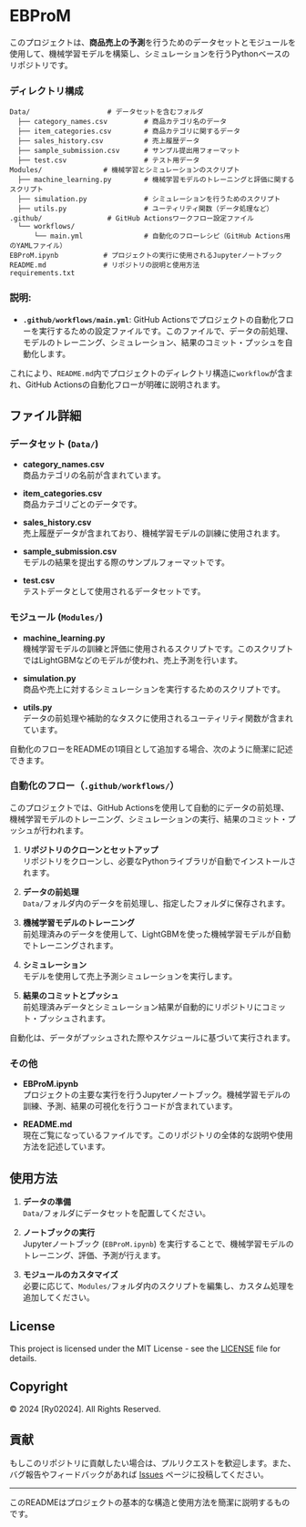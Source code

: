 # EBProM

このプロジェクトは、**商品売上の予測**を行うためのデータセットとモジュールを使用して、機械学習モデルを構築し、シミュレーションを行うPythonベースのリポジトリです。

### ディレクトリ構成

```
Data/                   # データセットを含むフォルダ
  ├── category_names.csv         # 商品カテゴリ名のデータ
  ├── item_categories.csv        # 商品カテゴリに関するデータ
  ├── sales_history.csv          # 売上履歴データ
  ├── sample_submission.csv      # サンプル提出用フォーマット
  ├── test.csv                   # テスト用データ
Modules/               # 機械学習とシミュレーションのスクリプト
  ├── machine_learning.py        # 機械学習モデルのトレーニングと評価に関するスクリプト
  ├── simulation.py              # シミュレーションを行うためのスクリプト
  ├── utils.py                   # ユーティリティ関数（データ処理など）
.github/                # GitHub Actionsワークフロー設定ファイル
  └── workflows/        
      └── main.yml               # 自動化のフローレシピ（GitHub Actions用のYAMLファイル）
EBProM.ipynb           # プロジェクトの実行に使用されるJupyterノートブック
README.md              # リポジトリの説明と使用方法
requirements.txt
```

### 説明:
- **`.github/workflows/main.yml`**: GitHub Actionsでプロジェクトの自動化フローを実行するための設定ファイルです。このファイルで、データの前処理、モデルのトレーニング、シミュレーション、結果のコミット・プッシュを自動化します。

これにより、`README.md`内でプロジェクトのディレクトリ構造に`workflow`が含まれ、GitHub Actionsの自動化フローが明確に説明されます。

## ファイル詳細

### データセット (`Data/`)

- **category_names.csv**  
  商品カテゴリの名前が含まれています。

- **item_categories.csv**  
  商品カテゴリごとのデータです。

- **sales_history.csv**  
  売上履歴データが含まれており、機械学習モデルの訓練に使用されます。

- **sample_submission.csv**  
  モデルの結果を提出する際のサンプルフォーマットです。

- **test.csv**  
  テストデータとして使用されるデータセットです。

### モジュール (`Modules/`)

- **machine_learning.py**  
  機械学習モデルの訓練と評価に使用されるスクリプトです。このスクリプトではLightGBMなどのモデルが使われ、売上予測を行います。

- **simulation.py**  
  商品や売上に対するシミュレーションを実行するためのスクリプトです。

- **utils.py**  
  データの前処理や補助的なタスクに使用されるユーティリティ関数が含まれています。

自動化のフローをREADMEの1項目として追加する場合、次のように簡潔に記述できます。

### 自動化のフロー（`.github/workflows/`）

このプロジェクトでは、GitHub Actionsを使用して自動的にデータの前処理、機械学習モデルのトレーニング、シミュレーションの実行、結果のコミット・プッシュが行われます。

1. **リポジトリのクローンとセットアップ**  
   リポジトリをクローンし、必要なPythonライブラリが自動でインストールされます。

2. **データの前処理**  
   `Data/`フォルダ内のデータを前処理し、指定したフォルダに保存されます。

3. **機械学習モデルのトレーニング**  
   前処理済みのデータを使用して、LightGBMを使った機械学習モデルが自動でトレーニングされます。

4. **シミュレーション**  
   モデルを使用して売上予測シミュレーションを実行します。

5. **結果のコミットとプッシュ**  
   前処理済みデータとシミュレーション結果が自動的にリポジトリにコミット・プッシュされます。

自動化は、データがプッシュされた際やスケジュールに基づいて実行されます。

### その他

- **EBProM.ipynb**  
  プロジェクトの主要な実行を行うJupyterノートブック。機械学習モデルの訓練、予測、結果の可視化を行うコードが含まれています。

- **README.md**  
  現在ご覧になっているファイルです。このリポジトリの全体的な説明や使用方法を記述しています。

## 使用方法

1. **データの準備**  
   `Data/`フォルダにデータセットを配置してください。

2. **ノートブックの実行**  
   Jupyterノートブック (`EBProM.ipynb`) を実行することで、機械学習モデルのトレーニング、評価、予測が行えます。

3. **モジュールのカスタマイズ**  
   必要に応じて、`Modules/`フォルダ内のスクリプトを編集し、カスタム処理を追加してください。

## License
This project is licensed under the MIT License - see the [LICENSE](LICENSE) file for details.

## Copyright
© 2024 [Ry02024]. All Rights Reserved.

## 貢献

もしこのリポジトリに貢献したい場合は、プルリクエストを歓迎します。また、バグ報告やフィードバックがあれば [Issues](https://github.com/ユーザー名/リポジトリ名/issues) ページに投稿してください。

---

このREADMEはプロジェクトの基本的な構造と使用方法を簡潔に説明するものです。
